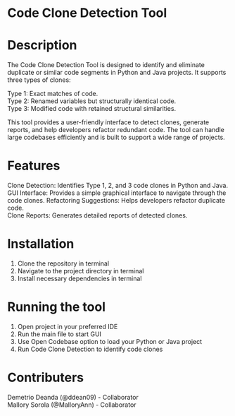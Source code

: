 # Code Clone Detection Tool

# Description
The Code Clone Detection Tool is designed to identify and eliminate duplicate or similar code segments in Python and Java projects. It supports three types of clones:

Type 1: Exact matches of code.                          
Type 2: Renamed variables but structurally identical code.                    
Type 3: Modified code with retained structural similarities.

This tool provides a user-friendly interface to detect clones, generate reports, and help developers refactor redundant code. The tool can handle large codebases efficiently and is built to support a wide range of projects.

# Features
Clone Detection: Identifies Type 1, 2, and 3 code clones in Python and Java.        
GUI Interface: Provides a simple graphical interface to navigate through the code clones.
Refactoring Suggestions: Helps developers refactor duplicate code.                  
Clone Reports: Generates detailed reports of detected clones.


# Installation
1. Clone the repository in terminal
2. Navigate to the project directory in terminal
3. Install necessary dependencies in terminal

# Running the tool
1. Open project in your preferred IDE
2. Run the main file to start GUI
3. Use Open Codebase option to load your Python or Java project
4. Run Code Clone Detection to identify code clones


# Contributers
Demetrio Deanda (@ddean09) - Collaborator                                          
Mallory Sorola (@MalloryAnn) - Collaborator





